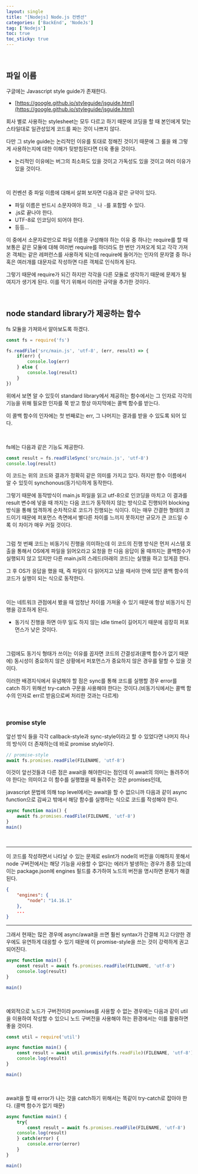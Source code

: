```yaml
---
layout: single
title: "[Nodejs] Node.js 컨벤션"
categories: ['BackEnd', 'NodeJs']
tag: ['Nodejs']
toc: true
toc_sticky: true
---
```




<br>

## 파일 이름

구글에는 Javascript style guide가 존재한다.

- [https://google.github.io/styleguide/jsguide.html](https://google.github.io/styleguide/jsguide.html)

회사 별로 사용하는 stylesheet는 모두 다르고 하기 때문에 코딩을 할 때 본인에게 맞는 스타일대로 일관성있게 코드를 짜는 것이 나쁘지 않다.

다만 그 style guide는 논리적인 이유를 토대로 정해진 것이기 때문에 그 룰을 왜 그렇게 사용하는지에 대한 이해가 뒷받침된다면 더욱 좋을 것이다.

- 논리적인 이유에는 버그의 최소화도 있을 것이고 가독성도 있을 것이고 여러 이유가 있을 것이다.

<br>

이 컨벤션 중 파일 이름에 대해서 살펴 보자면 다음과 같은 규약이 있다.

- 파일 이름은 반드시 소문자여야 하고 `_` 나 `-`를 포함할 수 있다.
- .js로 끝나야 한다.
- UTF-8로 인코딩이 되어야 한다.
- 등등...

이 중에서 소문자로만으로 파일 이름을 구성해야 하는 이유 중 하나는 require를 할 때 보통은 같은 모듈에 대해 여러번 require를 하더라도 한 번만 가져오게 되고 각각 가져온 객체는 같은 레퍼런스를 사용하게 되는데 require에 들어가는 인자의 문자열 중 하나 혹은 여러개를 대문자로 작성하면 다른 객체로 인식하게 된다.

그렇기 때문에 require가 되긴 하지만 각각을 다른 모듈로 생각하기 때문에 문제가 될 여지가 생기게 된다. 이를 막기 위해서 이러한 규약을 추가한 것이다.



<br>

## node standard library가 제공하는 함수

fs 모듈을 가져와서 알아보도록 하겠다.

```js
const fs = require('fs')

fs.readFile('src/main.js', 'utf-8', (err, result) => {
    if(err) {
        console.log(err)
    } else {
        console.log(result)
    }
})
```

위에서 보면 알 수 있듯이 standard library에서 제공하는 함수에서는 그 인자로 각각의 기능을 위해 필요한 인자를 쭉 받고 항상 마지막에는 콜백 함수를 받는다.

이 콜백 함수의 인자에는 첫 번째로는 err, 그 나머지는 결과를 받을 수 있도록 되어 있다.

<br>

fs에는 다음과 같은 기능도 제공한다.

```js
const result = fs.readFileSync('src/main.js', 'utf-8')
console.log(result)
```

이 코드는 위의 코드와 결과가 정확히 같은 의미를 가지고 있다. 하지만 함수 이름에서 알 수 있듯이 synchonous(동기식)하게 동작한다. 

그렇기 때문에 동작방식이 main.js 파일을 읽고 utf-8으로 인코딩을 마치고 이 결과를 result 변수에  넣을 때 까지는 다음 코드가 동작하지 않는 방식으로 진행되어 blocking 방식을 통해 엄격하게 순차적으로 코드가 진행되는 식이다. 이는 매우 간결한 형태의 코드이기 때문에 퍼포먼스 측면에서 별다른 차이를 느끼지 못하지만 규모가 큰 코드일 수록 이 차이가 매우 커질 것이다.

<br>
그럼 첫 번째 코드는 비동기식 진행을 의미하는데 이 코드의 진행 방식은 먼저 시스템 호출을 통해서 OS에게 파일을 읽어오라고 요청을 한 다음 응답이 올 때까지는 콜백함수가 실행되지 않고 있지만 다른 main.js의 스레드(아래의 코드)는 실행을 하고 있게끔 한다.

그 후 OS가 응답을 했을 때, 즉 파일이 다 읽어지고 났을 때서야 안에 있던 콜백 함수의 코드가 실행이 되는 식으로 동작한다.

<br>

이는 네트워크 관점에서 봤을 때 엄청난 차이를 가져올 수 있기 때문에 항상 비동기식 진행을 강조하게 된다.

- 동기식 진행을 하면 아무 일도 하지 않는 idle time이 길어지기 때문에 굉장히 퍼포먼스가 낮은 것이다.

<br>

그럼에도 동기식 형태가 쓰이는 이유를 꼽자면 코드의 간결성과(콜백 함수가 없기 때문에) 동시성이 중요하지 않은 상황에서 퍼포먼스가 중요하지 않은 경우를 말할 수 있을 것이다.

이러한 배경지식에서 유념해야 할 점은 sync를 통해 코드를 실행할 경우 error를 catch 하기 위해선 try-catch 구문을 사용해야 한다는 것이다.(비동기식에서는 콜백 함수의 인자로 err르 받음으로써 처리한 것과는 다르게)



<br>

### promise style

앞선 방식 들을 각각 callback-style과 sync-style이라고 할 수 있었다면 나머지 하나의 방식이 더 존재하는데 바로 promise style이다.



```js
// promise-style
await fs.promises.readFile(FILENAME, 'utf-8')
```

이것이 앞선것들과 다른 점은 await을 해야한다는 점인데 이 await의 의미는 돌려주어야 한다는 의미이고 이 함수를 실행했을 때 돌려주는 것은 promises인데, 

 javascript 문법에 의해 top level에서는 await을 할 수 없으니까 다음과 같이 async function으로 감싸고 밖에서 해당 함수를 실행하는 식으로 코드를 작성해야 한다.

```js
async function main() {
    await fs.promises.readFile(FILENAME, 'utf-8')
}
main()
```

<br>

---

이 코드를 작성하면서 나타날 수 있는 문제로 eslint가 node의 버전을 이해하지 못해서 node 구버전에서는 해당 기능을 사용할 수 없다는 에러가 발생하는 경우가 종종 있는데 이는 package.json에 engines 필드를 추가하여 노드의 버전을 명시하면 문제가 해결된다.

```json
{
    "engines": {
        "node": "14.16.1"
    },
    ...
}
```

---

그래서 현재는 많은 경우에 async/await을 쓰면 훨씬 syntax가 간결해 지고 다양한 경우에도 유연하게 대응할 수 있기 때문에 이 promise-style을 쓰는 것이 강력하게 권고되어진다.

```js
async function main() {
    const result = await fs.promises.readFile(FILENAME, 'utf-8')
    console.log(result)
}

main()
```

 <br>

예외적으로 노드가 구버전이라 promises를 사용할 수 없는 경우에는 다음과 같이 util을 이용하여 작성할 수 있으니 노드 구버전을 사용해야 하는 환경에서는 이를 활용하면 좋을 것이다.

```js
const util = require('util')

async function main() {
    const result = await util.promisify(fs.readFile)(FILENAME, 'utf-8')
    console.log(result)
}

main()
```



<br>

await을 할 때 error가 나는 것을 catch하기 위해서는 똑같이 try-catch로 잡아야 한다. (콜백 함수가 없기 때문)

```js
async function main() {
    try{
        const result = await fs.promises.readFile(FILENAME, 'utf-8')
    console.log(result)
    } catch(error) {
        console.error(error)
    }
}

main()
```

